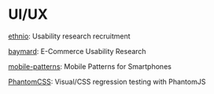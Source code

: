 UI/UX
=====

[ethnio](http://ethn.io/): Usability research recruitment

[baymard](http://baymard.com/): E-Commerce Usability Research

[mobile-patterns](http://www.mobile-patterns.com/): Mobile Patterns for Smartphones

[PhantomCSS](https://github.com/Huddle/PhantomCSS): Visual/CSS regression testing with PhantomJS 
